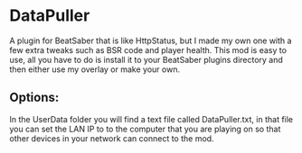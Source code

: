 # DataPuller
 A plugin for BeatSaber that is like HttpStatus, but I made my own one with a few extra tweaks such as BSR code and player health.
This mod is easy to use, all you have to do is install it to your BeatSaber plugins directory and then either use my overlay or make your own.

## Options:
In the UserData folder you will find a text file called DataPuller.txt, in that file you can set the LAN IP to to the computer that you are playing on so that other devices in your network can connect to the mod.